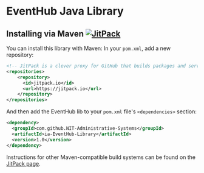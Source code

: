 # EventHub Java Library

## Installing via Maven [![JitPack](https://jitpack.io/v/NIT-Administrative-Systems/ia-EventHub-Library.svg)](https://jitpack.io/p/NIT-Administrative-Systems/ia-EventHub-Library)
You can install this library with Maven: In your `pom.xml`, add a new repository:

```xml
<!-- JitPack is a clever proxy for GitHub that builds packages and serves them in a Maven-friendly format -->
<repositories>
    <repository>
      <id>jitpack.io</id>
      <url>https://jitpack.io</url>
    </repository>
</repositories>
```

And then add the EventHub lib to your `pom.xml` file's `<dependencies>` section:

```xml
<dependency>
  <groupId>com.github.NIT-Administrative-Systems</groupId>
  <artifactId>ia-EventHub-Library</artifactId>
  <version>1.0</version>
</dependency>
```

Instructions for other Maven-compatible build systems can be found on the [JitPack page](https://jitpack.io/p/NIT-Administrative-Systems/ia-EventHub-Library).